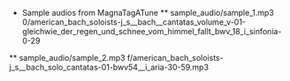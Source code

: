 
* Sample audios from MagnaTagATune
** sample_audio/sample_1.mp3
0/american_bach_soloists-j_s__bach__cantatas_volume_v-01-gleichwie_der_regen_und_schnee_vom_himmel_fallt_bwv_18_i_sinfonia-0-29

** sample_audio/sample_2.mp3
f/american_bach_soloists-j_s__bach_solo_cantatas-01-bwv54__i_aria-30-59.mp3
